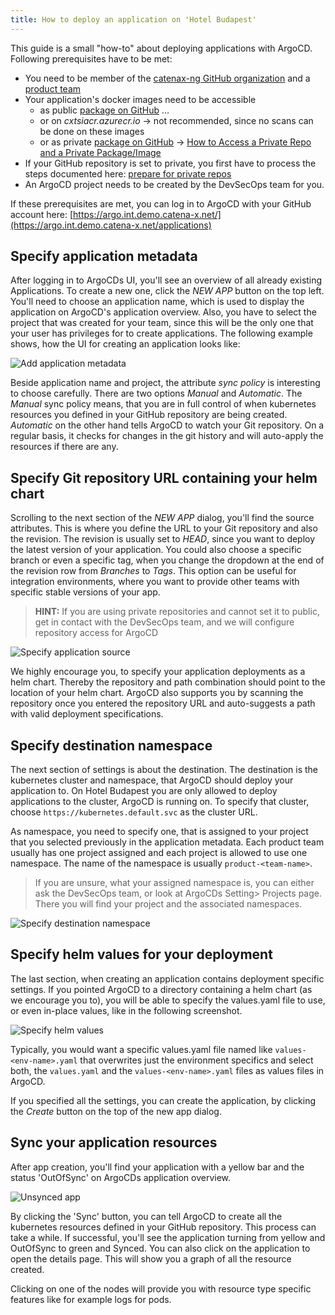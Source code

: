 ```yaml
---
title: How to deploy an application on 'Hotel Budapest'
---
```


This guide is a small "how-to" about deploying applications with ArgoCD.
Following prerequisites have to be met:

- You need to be member of the [catenax-ng GitHub organization](https://github.com/catenax-ng) and
  a [product team](https://github.com/orgs/catenax-ng/teams)
- Your application's docker images need to be accessible
  - as public [package on GitHub](https://github.com/orgs/catenax-ng/packages) ...
  - or on _cxtsiacr.azurecr.io_ -> not recommended, since no scans can be done on these images
  - or as private [package on GitHub](https://github.com/orgs/catenax-ng/packages) -> [How to Access a Private Repo and a Private Package/Image](../how-to-prepare-a-private-repo)
- If your GitHub repository is set to private, you first have to process the steps documented
  here: [prepare for private repos](../how-to-prepare-a-private-repo)
- An ArgoCD project needs to be created by the DevSecOps team for you.

If these prerequisites are met, you can log in to ArgoCD with your GitHub account
here: [https://argo.int.demo.catena-x.net/](https://argo.int.demo.catena-x.net/applications)

## Specify application metadata

After logging in to ArgoCDs UI, you'll see an overview of all already existing Applications. To create a new one, click
the
_NEW APP_ button on the top left. You'll need to choose an application name, which is used to display the application on
ArgoCD's application overview. Also, you have to select the project that was created for your team, since this will be
the
only one that your user has privileges for to create applications. The following example shows, how the UI for creating
an
application looks like:

![Add application metadata](../assets/new_application_metadata.png)

Beside application name and project, the attribute _sync policy_ is interesting to choose carefully. There are two
options
_Manual_ and _Automatic_. The _Manual_ sync policy means, that you are in full control of when kubernetes resources you
defined
in your GitHub repository are being created. _Automatic_ on the other hand tells ArgoCD to watch your Git repository.
On a regular basis, it checks for changes in the git history and will auto-apply the resources if there are any.

## Specify Git repository URL containing your helm chart

Scrolling to the next section of the _NEW APP_ dialog, you'll find the source attributes. This is where you define the
URL to your Git repository and also the revision. The revision is usually set to _HEAD_, since you want to deploy the
latest
version of your application. You could also choose a specific branch or even a specific tag, when you change the
dropdown at the end of the revision row from _Branches_ to _Tags_. This option can be useful for integration
environments,
where you want to provide other teams with specific stable versions of your app.

> **HINT:** If you are using private repositories and cannot set it to public, get in contact with the DevSecOps team,
> and we will
> configure repository access for ArgoCD

![Specify application source](../assets/new_application_source.png)

We highly encourage you, to specify your application deployments as a helm chart. Thereby the repository and path
combination
should point to the location of your helm chart.
ArgoCD also supports you by scanning the repository once you entered the repository URL and auto-suggests a path with
valid deployment specifications.

## Specify destination namespace

The next section of settings is about the destination. The destination is the kubernetes cluster and namespace, that
ArgoCD
should deploy your application to. On Hotel Budapest you are only allowed to deploy applications to the cluster, ArgoCD
is running on.
To specify that cluster, choose `https://kubernetes.default.svc` as the cluster URL.

As namespace, you need to specify one, that is assigned to your project that you selected previously in the application
metadata.
Each product team usually has one project assigned and each project is allowed to use one namespace. The name of the
namespace
is usually `product-<team-name>`.

> If you are unsure, what your assigned namespace is, you can either ask the DevSecOps team, or look at ArgoCDs Setting>
> Projects
> page. There you will find your project and the associated namespaces.

![Specify destination namespace](../assets/new_application_destination.png)

## Specify helm values for your deployment

The last section, when creating an application contains deployment specific settings. If you pointed ArgoCD to a
directory
containing a helm chart (as we encourage you to), you will be able to specify the values.yaml file to use,
or even in-place values, like in the following screenshot.

![Specify helm values](../assets/new_application_helm_values.png)

Typically, you would want a specific values.yaml file named like `values-<env-name>.yaml` that overwrites just the
environment specifics and select both, the `values.yaml` and the `values-<env-name>.yaml` files as values files
in ArgoCD.

If you specified all the settings, you can create the application, by clicking the _Create_ button on the top of the new
app dialog.

## Sync your application resources

After app creation, you'll find your application with a yellow bar and the status 'OutOfSync' on ArgoCDs application
overview.

![Unsynced app](../assets/new_application_unsynced_app.png)

By clicking the 'Sync' button, you can tell ArgoCD to create all the kubernetes resources defined in your GitHub
repository.
This process can take a while. If successful, you'll see the application turning from yellow and OutOfSync to
green and Synced. You can also click on the application to open the details page.
This will show you a graph of all the resource created.

Clicking on one of the nodes will provide you with resource type specific features like for example logs for pods.

